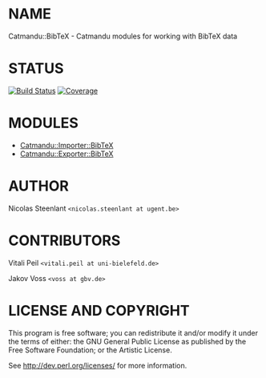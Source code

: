 # NAME

Catmandu::BibTeX - Catmandu modules for working with BibTeX data

# STATUS

[![Build Status](https://travis-ci.org/LibreCat/Catmandu-BibTeX.svg?branch=master)](https://travis-ci.org/LibreCat/Catmandu-BibTeX)
[![Coverage](https://coveralls.io/repos/LibreCat/Catmandu-BibTeX/badge.png?branch=master)](https://coveralls.io/r/LibreCat/Catmandu-BibTeX)

# MODULES

- [Catmandu::Importer::BibTeX](https://metacpan.org/pod/Catmandu%3A%3AImporter%3A%3ABibTeX)
- [Catmandu::Exporter::BibTeX](https://metacpan.org/pod/Catmandu%3A%3AExporter%3A%3ABibTeX)

# AUTHOR

Nicolas Steenlant `<nicolas.steenlant at ugent.be>`

# CONTRIBUTORS

Vitali Peil `<vitali.peil at uni-bielefeld.de>`

Jakov Voss `<voss at gbv.de>`

# LICENSE AND COPYRIGHT

This program is free software; you can redistribute it and/or modify it
under the terms of either: the GNU General Public License as published
by the Free Software Foundation; or the Artistic License.

See http://dev.perl.org/licenses/ for more information.
